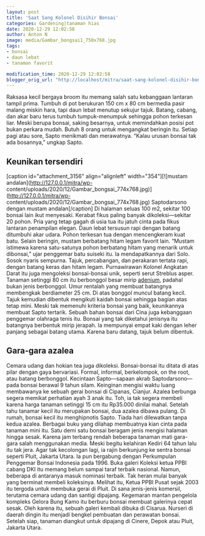 ```yaml
---
layout: post
title: 'Saat Sang Kolonel Disihir Bonsai'
categories: Gardening|tanaman hias
date: 2020-12-29 12:02:58
author: Anton N
image: media/Gambar_bongsai1_750x768.jpg
tags:
- bonsai
- daun lebat
- tanaman favorit

modification_time: 2020-12-29 12:02:58
blogger_orig_url: "http://localhost/mitra/saat-sang-kolonel-disihir-bonsai.html"
---
```


Raksasa kecil bergaya broom itu memang salah satu kebanggaan lantaran tampil
prima. Tumbuh di pot berukuran 150 cm x 80 cm bermedia pasir malang miskin
hara, tapi daun lebat menutup sekujur tajuk. Batang, cabang, dan akar baru
terus tumbuh tumpuk-menumpuk sehingga pohon terkesan liar. Meski berupa
bonsai, saking besarnya, untuk memindahkan posisi pot bukan perkara mudah.
Butuh 8 orang untuk mengangkat beringin itu. Setiap pagi atau sore, Sapto
menikmati dan merawatnya. “Kalau urusan bonsai tak ada bosannya,” ungkap
Sapto.

## Keunikan tersendiri

[caption id="attachment_3156" align="alignleft" width="354"][![mustam
andalan](http://127.0.0.1/mitra/wp-
content/uploads/2020/12/Gambar_bongsai_774x768.jpg)](http://127.0.0.1/mitra/wp-
content/uploads/2020/12/Gambar_bongsai_774x768.jpg) Saptodarsono dengan mustam
andalan[/caption] Di halaman seluas 100 m2, sekitar 100 bonsai lain ikut
menyesaki. Kerabat fikus paling banyak dikoleksi—sekitar 20 pohon. Pria yang
tetap gagah di usia tua itu jatuh cinta pada fikus lantaran penampilan elegan.
Daun lebat tersusun rapi dengan batang ditumbuhi akar udara. Pohon terkesan
tua dengan mencengkeram kuat batu. Selain beringin, mustam berbatang hitam
legam favorit lain. “Mustam istimewa karena satu-satunya pohon berbatang hitam
yang menarik untuk dibonsai,” ujar penggemar batu suiseki itu. Ia
mendapatkannya dari Solo. Sosok nyaris sempurna. Tajuk, percabangan, dan
perakaran tertata rapi, dengan batang keras dan hitam legam. Purnawirawan
Kolonel Angkatan Darat itu juga mengoleksi bonsai-bonsai unik, seperti serut
Streblus asper. Tanaman setinggi 80 cm itu berbonggol besar mirip
[adenium](http://127.0.0.1/mitra/topik/adenium "adenium"), padahal bukan jenis
berbonggol. Umur rentalah yang membuat batangnya membengkak berdiameter 25 cm.
Di atas bonggol muncul batang kecil. Tajuk kemudian dibentuk mengikuti kaidah
bonsai sehingga bagian atas tetap mini. Meski tak memenuhi kriteria bonsai
yang baik, keunikannya membuat Sapto tertarik. Sebuah bahan bonsai dari Cina
juga kebanggaan penggemar olahraga tenis itu. Bonsai yang tak diketahui
jenisnya itu batangnya berbentuk mirip jerapah. Ia mempunyai empat kaki dengan
leher panjang sebagai batang utama. Karena baru datang, tajuk belum dibentuk.

## Gara-gara azalea

Cemara udang dan hokian tea juga dikoleksi. Bonsai-bonsai itu ditata di atas
pilar dengan gaya bervariasi. Formal, informal, berkelompok, on the root, atau
batang berbonggol. Kecintaan Sapto—sapaan akrab Saptodarsono—pada bonsai
berawal 9 tahun silam. Keinginan mengisi waktu luang membawanya ke sebuah
gerai bonsai di Cipanas, Cianjur. Azalea berbunga segera memikat perhatian
ayah 3 anak itu. Toh, ia tak segera membeli karena harga tanaman setinggi 15
cm itu Rp35.000 dinilai mahal. Setelah tahu tanamar kecil itu merupakan
bonsai, dua azalea dibawa pulang. Di rumah, bonsai kecil itu menghipnotis
Sapto. Tiada hari dilewatkan tanpa kedua azalea. Berbagai buku yang dilahap
membuatnya kian cinta pada tanaman mini itu. Satu demi satu bonsai beragam
jenis mengisi halaman hingga sesak. Karena jam terbang rendah beberapa tanaman
mati gara-gara salah menggunakan media. Meski begitu kelahiran Kediri 64 tahun
lalu itu tak jera. Agar tak kecolongan lagi, ia rajin berkunjung ke sentra
bonsai seperti Pluit, Jakarta Utara. Ia pun bergabung dengan Perkumpulan
Penggemar Bonsai Indonesia pada 1996. Buka galeri Koleksi ketua PPBI cabang
DKI itu memang belum sampai taraf terbaik nasional. Namun, beberapa di
antaranya masuk nominasi terbaik. Tak heran mulai banyak yang berminat membeli
koleksinya. Melihat itu, Ketua PPBI Pusat sejak 2003 itu tergoda untuk membuka
gerai di Pluit. Di sana jenis-jenis komersil, terutama cemara udang dan
santigi dipajang. Kegemaran mantan pengelola kompleks Gelora Bung Kamo itu
berburu bonsai membuat galerinya cepat sesak. Oleh karena itu, sebuah galeri
kembali dibuka di Cisarua. Nurseri di daerah dingin itu menjadi bengkel
pembuatan dan perawatan bonsai. Setelah siap, tanaman diangkut untuk dipajang
di Cinere, Depok atau Pluit, Jakarta Utara.


